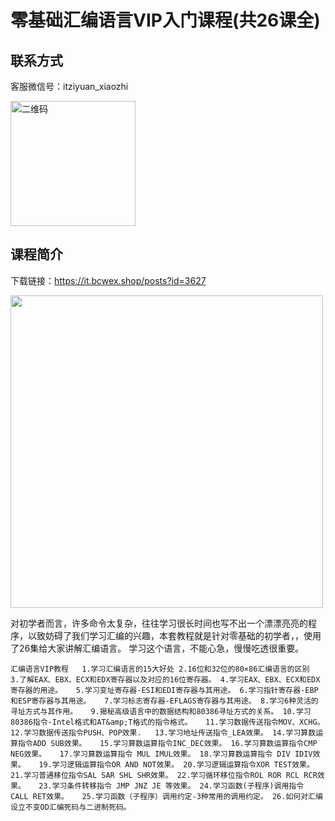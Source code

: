 # 零基础汇编语言VIP入门课程(共26课全)

## 联系方式

客服微信号：itziyuan_xiaozhi

<img src="https://ziyuanyun.oss-cn-guangzhou.aliyuncs.com/common/20240614073449/666b82192834a.jpg" width="200" height="200" alt="二维码">

## 课程简介

下载链接：https://it.bcwex.shop/posts?id=3627

<img src="https://ziyuanyun.oss-cn-guangzhou.aliyuncs.com/yun/20240515185240/664493f8afc48.jpg" width="500" alt="">

  对初学者而言，许多命令太复杂，往往学习很长时间也写不出一个漂漂亮亮的程序，以致妨碍了我们学习汇编的兴趣，本套教程就是针对零基础的初学者，，使用了26集给大家讲解汇编语言。 学习这个语言，不能心急，慢慢吃透很重要。

    汇编语言VIP教程   1.学习汇编语言的15大好处 2.16位和32位的80×86汇编语言的区别   3.了解EAX、EBX、ECX和EDX寄存器以及对应的16位寄存器。 4.学习EAX、EBX、ECX和EDX寄存器的用途。   5.学习变址寄存器-ESI和EDI寄存器与其用途。 6.学习指针寄存器-EBP和ESP寄存器与其用途。   7.学习标志寄存器-EFLAGS寄存器与其用途。 8.学习6种灵活的寻址方式与其作用。   9.揭秘高级语言中的数据结构和80386寻址方式的关系。 10.学习80386指令-Intel格式和AT&amp;T格式的指令格式。   11.学习数据传送指令MOV、XCHG。 12.学习数据传送指令PUSH、POP效果.   13.学习地址传送指令_LEA效果。 14.学习算数运算指令ADD SUB效果。   15.学习算数运算指令INC_DEC效果。 16.学习算数运算指令CMP NEG效果。   17.学习算数运算指令 MUL IMUL效果。 18.学习算数运算指令 DIV IDIV效果。   19.学习逻辑运算指令OR AND NOT效果。 20.学习逻辑运算指令XOR TEST效果。   21.学习普通移位指令SAL SAR SHL SHR效果。 22.学习循环移位指令ROL ROR RCL RCR效果。   23.学习条件转移指令 JMP JNZ JE 等效果。 24.学习函数(子程序)调用指令 CALL RET效果。   25.学习函数（子程序）调用约定-3种常用的调用约定。 26.如何对汇编设立不变OD汇编死码与二进制死码。    

  